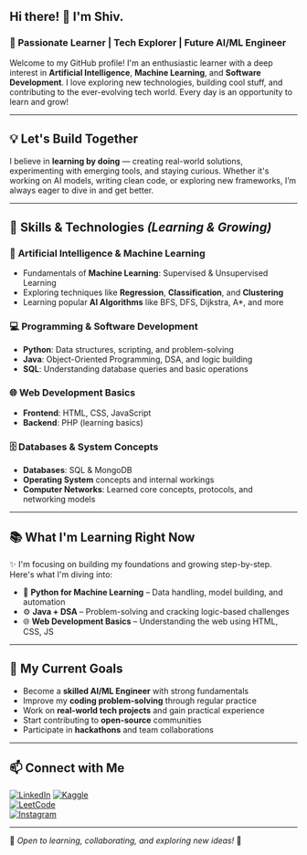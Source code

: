 ## Hi there! 👋 I'm Shiv.

### 🚀 Passionate Learner | Tech Explorer | Future AI/ML Engineer

Welcome to my GitHub profile! I'm an enthusiastic learner with a deep interest in **Artificial Intelligence**, **Machine Learning**, and **Software Development**. I love exploring new technologies, building cool stuff, and contributing to the ever-evolving tech world. Every day is an opportunity to learn and grow!

---

## 💡 Let's Build Together

I believe in **learning by doing** — creating real-world solutions, experimenting with emerging tools, and staying curious. Whether it's working on AI models, writing clean code, or exploring new frameworks, I’m always eager to dive in and get better.

---

## 🔧 Skills & Technologies *(Learning & Growing)*

### 🤖 **Artificial Intelligence & Machine Learning**
- Fundamentals of **Machine Learning**: Supervised & Unsupervised Learning  
- Exploring techniques like **Regression**, **Classification**, and **Clustering**  
- Learning popular **AI Algorithms** like BFS, DFS, Dijkstra, A*, and more  

### 💻 **Programming & Software Development**
- **Python**: Data structures, scripting, and problem-solving  
- **Java**: Object-Oriented Programming, DSA, and logic building  
- **SQL**: Understanding database queries and basic operations  

### 🌐 **Web Development Basics**
- **Frontend**: HTML, CSS, JavaScript  
- **Backend**: PHP (learning basics)  

### 🗄️ **Databases & System Concepts**
- **Databases**: SQL & MongoDB  
- **Operating System** concepts and internal workings  
- **Computer Networks**: Learned core concepts, protocols, and networking models  

---

## 📚 What I'm Learning Right Now

✨ I'm focusing on building my foundations and growing step-by-step. Here's what I'm diving into:

- 🐍 **Python for Machine Learning** – Data handling, model building, and automation  
- ⚙️ **Java + DSA** – Problem-solving and cracking logic-based challenges  
- 🌐 **Web Development Basics** – Understanding the web using HTML, CSS, JS  

---

## 🎯 My Current Goals

- Become a **skilled AI/ML Engineer** with strong fundamentals  
- Improve my **coding problem-solving** through regular practice  
- Work on **real-world tech projects** and gain practical experience  
- Start contributing to **open-source** communities  
- Participate in **hackathons** and team collaborations  

---

## 📫 Connect with Me
[![LinkedIn](https://img.shields.io/badge/LinkedIn-Connect-blue?style=flat-square&logo=linkedin)](https://www.linkedin.com/in/shiv-kumar-95777a273/)
[![Kaggle](https://img.shields.io/badge/Kaggle-Profile-blue?style=flat-square&logo=kaggle)](https://www.kaggle.com/shivkumar14)  
[![LeetCode](https://img.shields.io/badge/LeetCode-Profile-orange?style=flat-square&logo=leetcode)](https://leetcode.com/u/Sk_Shivu/)  
[![Instagram](https://img.shields.io/badge/Instagram-Follow-pink?style=flat-square&logo=instagram)](https://www.instagram.com/shivaji0837/) 

---

📌 *Open to learning, collaborating, and exploring new ideas!* 🚀
